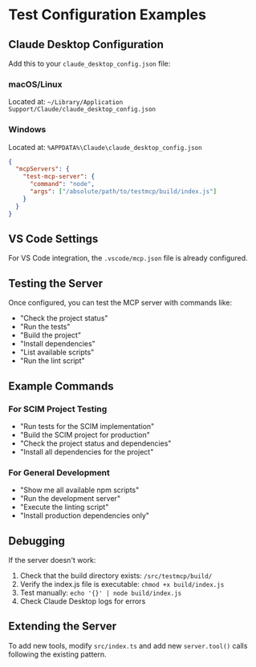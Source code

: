 # Test Configuration Examples

## Claude Desktop Configuration

Add this to your `claude_desktop_config.json` file:

### macOS/Linux
Located at: `~/Library/Application Support/Claude/claude_desktop_config.json`

### Windows 
Located at: `%APPDATA%\Claude\claude_desktop_config.json`

```json
{
  "mcpServers": {
    "test-mcp-server": {
      "command": "node",
      "args": ["/absolute/path/to/testmcp/build/index.js"]
    }
  }
}
```

## VS Code Settings

For VS Code integration, the `.vscode/mcp.json` file is already configured.

## Testing the Server

Once configured, you can test the MCP server with commands like:

- "Check the project status"
- "Run the tests"
- "Build the project"
- "Install dependencies"
- "List available scripts"
- "Run the lint script"

## Example Commands

### For SCIM Project Testing
- "Run tests for the SCIM implementation"
- "Build the SCIM project for production"
- "Check the project status and dependencies"
- "Install all dependencies for the project"

### For General Development
- "Show me all available npm scripts"
- "Run the development server"
- "Execute the linting script"
- "Install production dependencies only"

## Debugging

If the server doesn't work:

1. Check that the build directory exists: `/src/testmcp/build/`
2. Verify the index.js file is executable: `chmod +x build/index.js`
3. Test manually: `echo '{}' | node build/index.js`
4. Check Claude Desktop logs for errors

## Extending the Server

To add new tools, modify `src/index.ts` and add new `server.tool()` calls following the existing pattern.
